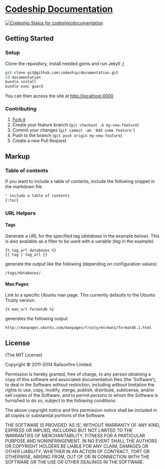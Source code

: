 # [Codeship Documentation](https://codeship.io/documentation/)

[ ![Codeship Status for codeship/documentation](https://codeship.io/projects/59a737f0-1648-0132-c4e7-72c6c37b1f6e/status)](https://codeship.io/projects/33837)

## Getting Started

### Setup

Clone the repository, install needed gems and run Jekyll ;)

```bash
git clone git@github.com:codeship/documentation.git
cd documentation
bundle install
bundle exec guard
```

You can then access the site at [http://localhost:4000](http://localhost:4000)

### Contributing

1. [Fork it](https://github.com/codeship/documentation/fork)
1. Create your feature branch (```git checkout -b my-new-feature```)
1. Commit your changes (```git commit -am 'Add some feature'```)
1. Push to the branch (```git push origin my-new-feature```)
1. Create a new Pull Request

## Markup

### Table of contents

If you want to include a table of contents, include the following snippet in the markdown file

```md
* include a table of contents
{:toc}
```

### URL Helpers
#### Tags

Generate a URL for the specified tag (_database_ in the example below). This is also available as a filter to be used with a variable (_tag_ in the example).

```
{% tag_url databases %}
{{ tag | tag_url }}
```

generate the output like the following (depending on configuration values)

```
/tags/databases/
```

#### Man Pages

Link to a specific Ubuntu man page. This currently defaults to the Ubuntu Trusty version.

```
{% man_url formatdb %}
```

generates the following output

```
http://manpages.ubuntu.com/manpages/trusty/en/man1/formatdb.1.html
```

## License

(The MIT License)

Copyright © 2011-2014 Railsonfire Limited.

Permission is hereby granted, free of charge, to any person obtaining a copy of this software and associated documentation files (the ‘Software’), to deal in the Software without restriction, including without limitation the rights to use, copy, modify, merge, publish, distribute, sublicense, and/or sell copies of the Software, and to permit persons to whom the Software is furnished to do so, subject to the following conditions:

The above copyright notice and this permission notice shall be included in all copies or substantial portions of the Software.

THE SOFTWARE IS PROVIDED ‘AS IS’, WITHOUT WARRANTY OF ANY KIND, EXPRESS OR IMPLIED, INCLUDING BUT NOT LIMITED TO THE WARRANTIES OF MERCHANTABILITY, FITNESS FOR A PARTICULAR PURPOSE AND NONINFRINGEMENT. IN NO EVENT SHALL THE AUTHORS OR COPYRIGHT HOLDERS BE LIABLE FOR ANY CLAIM, DAMAGES OR OTHER LIABILITY, WHETHER IN AN ACTION OF CONTRACT, TORT OR OTHERWISE, ARISING FROM, OUT OF OR IN CONNECTION WITH THE SOFTWARE OR THE USE OR OTHER DEALINGS IN THE SOFTWARE.
